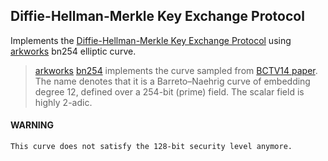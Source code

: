 ## Diffie-Hellman-Merkle Key Exchange Protocol

Implements the [Diffie-Hellman-Merkle Key Exchange Protocol](https://en.wikipedia.org/wiki/Diffie%E2%80%93Hellman_key_exchange) using [arkworks](https://arkworks.rs) bn254 elliptic curve.

> [arkworks](https://arkworks.rs) [bn254](https://docs.rs/ark-bn254/0.3.0/ark_bn254/) implements the curve sampled from [BCTV14 paper](https://eprint.iacr.org/2013/879.pdf). The name denotes that it is a Barreto–Naehrig curve of embedding degree 12, defined over a 254-bit (prime) field. The scalar field is highly 2-adic.


#### WARNING

```md
This curve does not satisfy the 128-bit security level anymore.
```

